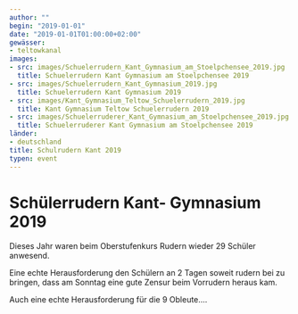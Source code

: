 ```yaml
---
author: ""
begin: "2019-01-01"
date: "2019-01-01T01:00:00+02:00"
gewässer: 
- teltowkanal
images:
- src: images/Schuelerrudern_Kant_Gymnasium_am_Stoelpchensee_2019.jpg
  title: Schuelerrudern Kant Gymnasium am Stoelpchensee 2019
- src: images/Schuelerrudern_Kant_Gymnasium_2019.jpg
  title: Schuelerrudern Kant Gymnasium 2019
- src: images/Kant_Gymnasium_Teltow_Schuelerrudern_2019.jpg
  title: Kant Gymnasium Teltow Schuelerrudern 2019
- src: images/Schuelerruderer_Kant_Gymnasium_am_Stoelpchensee_2019.jpg
  title: Schuelerruderer Kant Gymnasium am Stoelpchensee 2019
länder:
- deutschland
title: Schulrudern Kant 2019
typen: event
---
```



# Schülerrudern Kant- Gymnasium 2019


Dieses Jahr waren beim Oberstufenkurs Rudern wieder 29 Schüler anwesend.

Eine echte Herausforderung den Schülern an 2 Tagen soweit rudern bei zu bringen, dass am Sonntag eine gute Zensur beim Vorrudern heraus kam.

Auch eine echte Herausforderung für die 9 Obleute....
